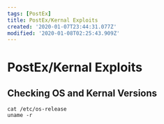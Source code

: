 ```yaml
---
tags: [PostEx]
title: PostEx/Kernal Exploits
created: '2020-01-07T23:44:31.077Z'
modified: '2020-01-08T02:25:43.909Z'
---
```


# PostEx/Kernal Exploits
## Checking OS and Kernal Versions
```
cat /etc/os-release
uname -r
```

